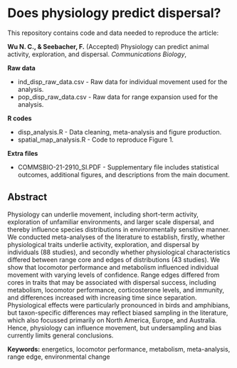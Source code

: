 # Does physiology predict dispersal?
This repository contains code and data needed to reproduce the article:

**Wu N. C., & Seebacher, F.** (Accepted) Physiology can predict animal activity, exploration, and dispersal. *Communications Biology*,

**Raw data**
- ind_disp_raw_data.csv - Raw data for individual movement used for the analysis.
- pop_disp_raw_data.csv - Raw data for range expansion used for the analysis.

**R codes**
- disp_analysis.R - Data cleaning, meta-analysis and figure production.
- spatial_map_analysis.R - Code to reproduce Figure 1.

**Extra files**
- COMMSBIO-21-2910_SI.PDF - Supplementary file includes statistical outcomes, additional figures, and descriptions from the main document.

## Abstract
Physiology can underlie movement, including short-term activity, exploration of unfamiliar environments, and larger scale dispersal, and thereby influence species distributions in environmentally sensitive manner. We conducted meta-analyses of the literature to establish, firstly, whether physiological traits underlie activity, exploration, and dispersal by individuals (88 studies), and secondly whether physiological characteristics differed between range core and edges of distributions (43 studies). We show that locomotor performance and metabolism influenced individual movement with varying levels of confidence. Range edges differed from cores in traits that may be associated with dispersal success, including metabolism, locomotor performance, corticosterone levels, and immunity, and differences increased with increasing time since separation. Physiological effects were particularly pronounced in birds and amphibians, but taxon-specific differences may reflect biased sampling in the literature, which also focussed primarily on North America, Europe, and Australia. Hence, physiology can influence movement, but undersampling and bias currently limits general conclusions.

**Keywords:** energetics, locomotor performance, metabolism, meta-analysis, range edge, environmental change
